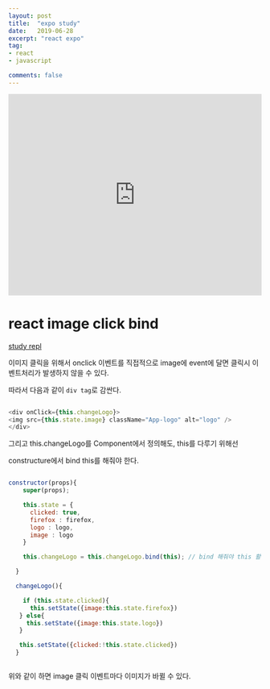 ```yaml
---
layout: post
title:  "expo study"
date:   2019-06-28
excerpt: "react expo"
tag:
- react
- javascript

comments: false
---
```


<iframe height="400px" width="100%" src="https://repl.it/@ghk829/reacttutorial?lite=true" scrolling="no" frameborder="no" allowtransparency="true" allowfullscreen="true" sandbox="allow-forms allow-pointer-lock allow-popups allow-same-origin allow-scripts allow-modals"></iframe>

# react image click bind

[study repl](https://repl.it/@ghk829/reacttutorial)

이미지 클릭을 위해서 onclick 이벤트를 직접적으로 image에 event에 달면
클릭시 이벤트처리가 발생하지 않을 수 있다.

따라서 다음과 같이 <code>div tag</code>로 감싼다.

``` javascript

<div onClick={this.changeLogo}>
<img src={this.state.image} className="App-logo" alt="logo" />
</div>

```

그리고 this.changeLogo를 Component에서 정의해도, this를 다루기 위해선

constructure에서 bind this를 해줘야 한다.


``` javascript

constructor(props){
    super(props);

    this.state = {
      clicked: true,
      firefox : firefox,
      logo : logo,
      image : logo
    }

    this.changeLogo = this.changeLogo.bind(this); // bind 해줘야 this 활용가능

  }

  changeLogo(){

    if (this.state.clicked){
      this.setState({image:this.state.firefox})
   } else{
     this.setState({image:this.state.logo})
   }

   this.setState({clicked:!this.state.clicked})
  }



```

위와 같이 하면 image 클릭 이벤트마다 이미지가 바뀔 수 있다.
